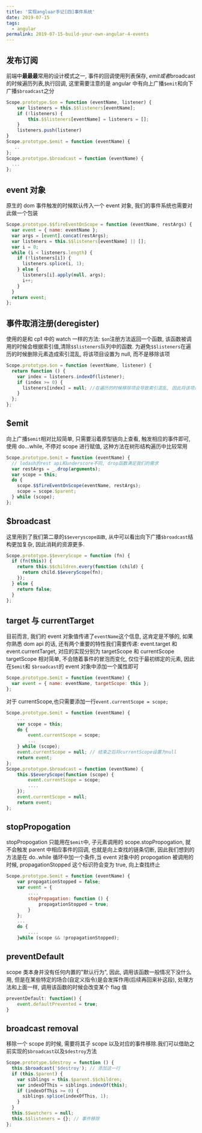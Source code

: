 ```yaml
---
title: '实现angluar手记[四]事件系统'
date: 2019-07-15
tags:
  - angular
permalink: 2019-07-15-build-your-own-angular-4-events
---
```


## 发布订阅

前端中**最最最**常用的设计模式之一, 事件的回调使用列表保存, $emit或者$broadcast 的时候遍历列表,执行回调, 这里需要注意的是 angular 中有向上广播`$emit`和向下广播`$broadcast`之分

```javascript
Scope.prototype.$on = function (eventName, listener) {
    var listeners = this.$$listeners[eventName];
    if (!listeners) {
        this.$$listeners[eventName] = listeners = [];
    }
    listeners.push(listener)
}
Scope.prototype.$emit = function (eventName) {
   ..
};
Scope.prototype.$broadcast = function (eventName) {
  ...
};
```

## event 对象

原生的 dom 事件触发的时候默认传入一个 event 对象, 我们的事件系统也需要对此做一个包装

```javascript
Scope.prototype.$$fireEventOnScope = function (eventName, restArgs) {
  var event = { name: eventName };
  var args = [event].concat(restArgs);
  var listeners = this.$$listeners[eventName] || [];
  var i = 0;
  while (i < listeners.length) {
    if (!listeners[i]) {
      listeners.splice(i, 1);
    } else {
      listeners[i].apply(null, args);
      i++;
    }
  }
  return event;
};
```

## 事件取消注册(deregister)

使用的是和 cp1 中的 watch 一样的方法: `$on`注册方法返回一个函数, 该函数被调用的时候会根据索引值,清除`$$listeners`队列中的函数. 为避免`$$listeners`在遍历的时候删除元素造成索引混乱, 将该项目设置为 null, 而不是移除该项

```javascript
Scope.prototype.$on = function (eventName, listener) {
  return function () {
    var index = listeners.indexOf(listener);
    if (index >= 0) {
      listeners[index] = null; //在遍历的时候移除项会导致索引混乱, 因此将该项设为空
    }
  };
};
```

## \$emit

向上广播`$emit`相对比较简单, 只需要沿着原型链向上查看, 触发相应的事件即可, 使用 do...while, 不停对 scope 进行赋值, 这种方法在树形结构遍历中比较常用

```javascript
Scope.prototype.$emit = function (eventName) {
  // lodash的rest api和underscore不同, drop函数满足我们的需求
  var restArgs = _.drop(arguments);
  var scope = this;
  do {
    scope.$$fireEventOnScope(eventName, restArgs);
    scope = scope.$parent;
  } while (scope);
};
```

## \$broadcast

这里用到了我们第二章的`$$everyscope函数`, 从中可以看出向下广播`$broadcast`结构更加复杂, 因此消耗的资源更多.

```javascript
Scope.prototype.$$everyScope = function (fn) {
  if (fn(this)) {
    return this.$$children.every(function (child) {
      return child.$$everyScope(fn);
    });
  } else {
    return false;
  }
};
```

## target 与 currentTarget

目前而言, 我们的 event 对象值传递了`eventName`这个信息, 这肯定是不够的, 如果你熟悉 dom api 的话, 还有两个重要的特性我们需要传递: event.target 和 event.currentTarget, 对应的实现分别为 targetScope 和 currentScope
targetScope 相对简单, 不会随着事件的冒泡而变化, 仅位于最初绑定的元素, 因此在`$emit`和 `$broadcast`的 event 对象中添加一个属性即可

```javascript
Scope.prototype.$emit = function (eventName) {
  var event = { name: eventName, targetScope: this };
};
```

对于 currentScope,也只需要添加一行`event.currentScope = scope;`

```javascript
Scope.prototype.$emit = function (eventName) {
    ...
    var scope = this;
    do {
        event.currentScope = scope;
        ...
    } while (scope);
    event.currentScope = null; // 结束之后将currentScope设置为null
    return event;
};
Scope.prototype.$broadcast = function (eventName) {
    this.$$everyScope(function (scope) {
        event.currentScope = scope;
        ....
    });
    event.currentScope = null;
    return event;
};
```

## stopPropogation

stopPropogation 只能用在`$emit`中, 子元素调用的 scope.stopPropogation, 就不会触发 parent 中相应事件的回调, 也就是向上查找的链条切断, 因此我们想到的方法是在 do..while 循环中加一个条件,当 event 对象中的 propogation 被调用的时候, propagationStopped 这个标识符会变为 true, 向上查找终止

```javascript
Scope.prototype.$emit = function (eventName) {
    var propagationStopped = false;
    var event = {
        ....
        stopPropagation: function () {
            propagationStopped = true;
        }
    };
    ...
    do {
        ....
    }while (scope && !propagationStopped);
```

## preventDefault

scope 类本身并没有任何内置的"默认行为", 因此, 调用该函数一般情况下没什么用, 但是在某些特定的场合(自定义指令)是会发挥作用(后续再回来补这段), 处理方法和上面一样, 调用该函数的时候会改变某个 flag 值

```javascript
preventDefault: function() {
    event.defaultPrevented = true;
}
```

## broadcast removal

移除一个 scope 的时候, 需要将其子 scope 以及对应的事件移除.我们可以借助之前实现的`$broadcast`以及`$destroy`方法

```javascript
Scope.prototype.$destroy = function () {
  this.$broadcast('$destroy'); // 添加这一行
  if (this.$parent) {
    var siblings = this.$parent.$$children;
    var indexOfThis = siblings.indexOf(this);
    if (indexOfThis >= 0) {
      siblings.splice(indexOfThis, 1);
    }
  }
  this.$$watchers = null;
  this.$$listeners = {}; // 事件移除
};
```
